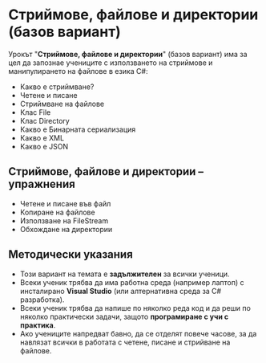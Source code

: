 # Стриймове, файлове и директории (базов вариант)

Урокът "**Стриймове, файлове и директории**" (базов вариант) има за цел да запознае учениците с използването на стриймове и манипулирането на файлове в езика C#:
  - Какво е стриймване?
  - Четене и писане
  - Стриймване на файлове
  - Клас File
  - Клас Directory 
  - Какво е Бинарната сериализация
  - Какво е XML
  - Какво е JSON

##  Стриймове, файлове и директории – упражнения
  - Четене и писане във файл
  - Копиране на файлове
  - Използване на FileStream
  - Обхождане на директории

## Методически указания
  - Този вариант на темата е **задължителен** за всички ученици.
  - Всеки ученик трябва да има работна среда (например лаптоп) с инсталирано **Visual Studio** (или алтернативна среда за C# разработка).
  - Всеки ученик трябва да напише по няколко реда код и да реши по няколко практически задачи, защото **програмиране с учи с практика**.
  - Ако учениците напредват бавно, да се отделят повече часове, за да навлязат всички в работата с четене, писане и стрийване на файлове.
